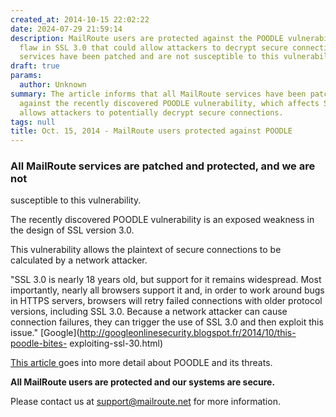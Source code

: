 ```yaml
---
created_at: 2014-10-15 22:02:22
date: 2024-07-29 21:59:14
description: MailRoute users are protected against the POODLE vulnerability, a security
  flaw in SSL 3.0 that could allow attackers to decrypt secure connections. All MailRoute
  services have been patched and are not susceptible to this vulnerability.
draft: true
params:
  author: Unknown
summary: The article informs that all MailRoute services have been patched and protected
  against the recently discovered POODLE vulnerability, which affects SSL 3.0 and
  allows attackers to potentially decrypt secure connections.
tags: null
title: Oct. 15, 2014 - MailRoute users protected against POODLE
---
```



### All MailRoute services are patched and protected, and we are not
susceptible to this vulnerability.

The recently discovered POODLE vulnerability is an exposed weakness in the
design of SSL version 3.0.

This vulnerability allows the plaintext of secure connections to be calculated
by a network attacker.  
  
"SSL 3.0 is nearly 18 years old, but support for it remains widespread. Most
importantly, nearly all browsers support it and, in order to work around bugs
in HTTPS servers, browsers will retry failed connections with older protocol
versions, including SSL 3.0. Because a network attacker can cause connection
failures, they can trigger the use of SSL 3.0 and then exploit this issue."
[Google](http://googleonlinesecurity.blogspot.fr/2014/10/this-poodle-bites-
exploiting-ssl-30.html)

[This article ](https://www.imperialviolet.org/2014/10/14/poodle.html)goes
into more detail about POODLE and its threats.

**All MailRoute users are protected and our systems are secure.**

Please contact us at support@mailroute.net for more information.

